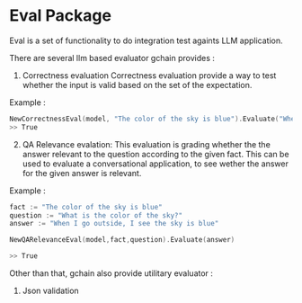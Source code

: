 
# Eval Package

Eval is a set of functionality to do integration test againts LLM application.

There are several llm based evaluator gchain provides :
1. Correctness evaluation
Correctness evaluation provide a way to test whether the input is valid based on the set of the expectation.

Example :
```go
NewCorrectnessEval(model, "The color of the sky is blue").Evaluate("When I go outside, I see the sky is blue")
>> True
```

2. QA Relevance evalation: 
This evaluation is grading whether the the answer relevant to the question according to the given fact. This can be used to evaluate a conversational application, to see wether the answer for the given answer is relevant.

Example :
```go
fact := "The color of the sky is blue"
question := "What is the color of the sky?"
answer := "When I go outside, I see the sky is blue"

NewQARelevanceEval(model,fact,question).Evaluate(answer)

>> True
```

Other than that, gchain also provide utilitary evaluator :
1. Json validation